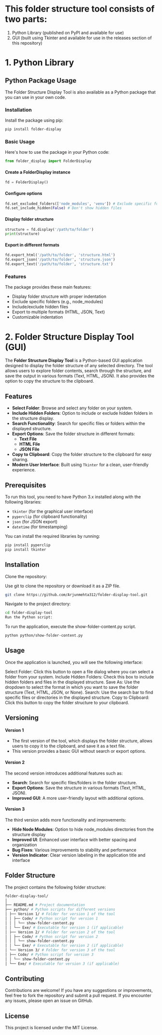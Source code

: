 # This folder structure tool consists of two parts:

1. Python Library (published on PyPI and available for use)
2. GUI (built using Tkinter and available for use in the releases section of this repository)

# 1. Python Library

## Python Package Usage

The Folder Structure Display Tool is also available as a Python package that you can use in your own code. 

### Installation

Install the package using pip:
```bash
pip install folder-display
```

### Basic Usage

Here's how to use the package in your Python code:

```python
from folder_display import FolderDisplay
```

#### Create a FolderDisplay instance
```python
fd = FolderDisplay()
```

#### Configure options
```python
fd.set_excluded_folders(['node_modules', 'venv']) # Exclude specific folders
fd.set_include_hidden(False) # Don't show hidden files
```

#### Display folder structure
```python
structure = fd.display('/path/to/folder')
print(structure)
```

#### Export in different formats
```python
fd.export_html('/path/to/folder', 'structure.html')
fd.export_json('/path/to/folder', 'structure.json')
fd.export_text('/path/to/folder', 'structure.txt')
```

### Features

The package provides these main features:
- Display folder structure with proper indentation
- Exclude specific folders (e.g., node_modules)
- Include/exclude hidden files
- Export to multiple formats (HTML, JSON, Text)
- Customizable indentation



# 2. Folder Structure Display Tool (GUI)

The **Folder Structure Display Tool** is a Python-based GUI application designed to display the folder structure of any selected directory. The tool allows users to explore folder contents, search through the structure, and save the output in various formats (Text, HTML, JSON). It also provides the option to copy the structure to the clipboard.

## Features

- **Select Folder**: Browse and select any folder on your system.
- **Include Hidden Folders**: Option to include or exclude hidden folders in the structure display.
- **Search Functionality**: Search for specific files or folders within the displayed structure.
- **Export Options**: Save the folder structure in different formats:
  - **Text File**
  - **HTML File**
  - **JSON File**
- **Copy to Clipboard**: Copy the folder structure to the clipboard for easy sharing.
- **Modern User Interface**: Built using `Tkinter` for a clean, user-friendly experience.

## Prerequisites

To run this tool, you need to have Python 3.x installed along with the following libraries:

- `tkinter` (for the graphical user interface)
- `pyperclip` (for clipboard functionality)
- `json` (for JSON export)
- `datetime` (for timestamping)

You can install the required libraries by running:

```bash
pip install pyperclip
pip install tkinter
```
## Installation

Clone the repository:

Use git to clone the repository or download it as a ZIP file.
```bash
git clone https://github.com/Arjunmehta312/folder-display-tool.git
```
Navigate to the project directory:
```bash
cd folder-display-tool
Run the Python script:
```
To run the application, execute the show-folder-content.py script.
```bash
python python/show-folder-content.py
```
## Usage
Once the application is launched, you will see the following interface:

Select Folder: Click this button to open a file dialog where you can select a folder from your system.
Include Hidden Folders: Check this box to include hidden folders and files in the displayed structure.
Save As: Use the dropdown to select the format in which you want to save the folder structure (Text, HTML, JSON, or None).
Search: Use the search bar to find specific files or directories in the displayed structure.
Copy to Clipboard: Click this button to copy the folder structure to your clipboard.


## Versioning

#### Version 1

- The first version of the tool, which displays the folder structure, allows users to copy it to the clipboard, and save it as a text file. 
- This version provides a basic GUI without search or export options.

#### Version 2

The second version introduces additional features such as:

- **Search**: Search for specific files/folders in the folder structure.
- **Export Options**: Save the structure in various formats (Text, HTML, JSON).
- **Improved GUI**: A more user-friendly layout with additional options.

#### Version 3

The third version adds more functionality and improvements:

- **Hide Node Modules**: Option to hide node_modules directories from the structure display
- **Improved UI**: Enhanced user interface with better spacing and organization
- **Bug Fixes**: Various improvements to stability and performance
- **Version Indicator**: Clear version labeling in the application title and interface

## Folder Structure
The project contains the following folder structure:

```bash
folder-display-tool/
│
├── README.md # Project documentation
├── python/ # Python scripts for different versions
│ ├── Version 1/ # Folder for version 1 of the tool
│ │ ├── Code/ # Python script for version 1
│ │ │ └── show-folder-content.py
│ │ └── Exe/ # Executable for version 1 (if applicable)
│ ├── Version 2/ # Folder for version 2 of the tool
│ │ ├── Code/ # Python script for version 2
│ │ │ └── show-folder-content.py
│ │ └── Exe/ # Executable for version 2 (if applicable)
│ └── Version 3/ # Folder for version 3 of the tool
│ ├── Code/ # Python script for version 3
│ │ └── show-folder-content.py
│ └── Exe/ # Executable for version 3 (if applicable)
```

## Contributing
Contributions are welcome! If you have any suggestions or improvements, feel free to fork the repository and submit a pull request. If you encounter any issues, please open an issue on GitHub.

## License
This project is licensed under the MIT License.
